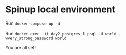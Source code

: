 # Spinup local environment

  Run `docker-compose up -d`

  Run `docker exec -it day2_postgres_1 psql -U world -wvery_strong_password world`

  You are all set!
